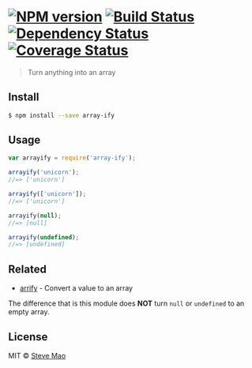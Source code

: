 # [![NPM version][npm-image]][npm-url] [![Build Status][travis-image]][travis-url] [![Dependency Status][daviddm-image]][daviddm-url] [![Coverage Status][coveralls-image]][coveralls-url]

> Turn anything into an array

## Install

```sh
$ npm install --save array-ify
```

## Usage

```js
var arrayify = require('array-ify');

arrayify('unicorn');
//=> ['unicorn']

arrayify(['unicorn']);
//=> ['unicorn']

arrayify(null);
//=> [null]

arrayify(undefined);
//=> [undefined]
```

## Related

- [arrify](https://github.com/sindresorhus/arrify) - Convert a value to an array

The difference that is this module does **NOT** turn `null` or `undefined` to an empty array.

## License

MIT © [Steve Mao](https://github.com/stevemao)

[coveralls-image]: https://coveralls.io/repos/stevemao/array-ify/badge.svg
[coveralls-url]: https://coveralls.io/r/stevemao/array-ify
[daviddm-image]: https://david-dm.org/stevemao/array-ify.svg?theme=shields.io
[daviddm-url]: https://david-dm.org/stevemao/array-ify
[npm-image]: https://badge.fury.io/js/array-ify.svg
[npm-url]: https://npmjs.org/package/array-ify
[travis-image]: https://travis-ci.org/stevemao/array-ify.svg?branch=master
[travis-url]: https://travis-ci.org/stevemao/array-ify
